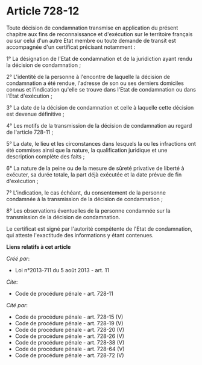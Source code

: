 # Article 728-12

Toute décision de condamnation transmise en application du présent chapitre aux fins de reconnaissance et d'exécution sur le
territoire français ou sur celui d'un autre Etat membre ou toute demande de transit est accompagnée d'un certificat précisant
notamment : 

1° La désignation de l'Etat de condamnation et de la juridiction ayant rendu la décision de condamnation ; 

2° L'identité de la personne à l'encontre de laquelle la décision de condamnation a été rendue, l'adresse de son ou ses
derniers domiciles connus et l'indication qu'elle se trouve dans l'Etat de condamnation ou dans l'Etat d'exécution ; 

3° La date de la décision de condamnation et celle à laquelle cette décision est devenue définitive ; 

4° Les motifs de la transmission de la décision de condamnation au regard de l'article 728-11 ; 

5° La date, le lieu et les circonstances dans lesquels la ou les infractions ont été commises ainsi que la nature, la
qualification juridique et une description complète des faits ; 

6° La nature de la peine ou de la mesure de sûreté privative de liberté à exécuter, sa durée totale, la part déjà exécutée et
la date prévue de fin d'exécution ; 

7° L'indication, le cas échéant, du consentement de la personne condamnée à la transmission de la décision de condamnation ; 

8° Les observations éventuelles de la personne condamnée sur la transmission de la décision de condamnation. 

Le certificat est signé par l'autorité compétente de l'Etat de condamnation, qui atteste l'exactitude des informations y
étant contenues.

**Liens relatifs à cet article**

_Créé par_:

  - Loi n°2013-711 du 5 août 2013 - art. 11

_Cite_:

  - Code de procédure pénale - art. 728-11

_Cité par_:

  - Code de procédure pénale - art. 728-15 (V)
  - Code de procédure pénale - art. 728-19 (V)
  - Code de procédure pénale - art. 728-20 (V)
  - Code de procédure pénale - art. 728-26 (V)
  - Code de procédure pénale - art. 728-38 (V)
  - Code de procédure pénale - art. 728-64 (V)
  - Code de procédure pénale - art. 728-72 (V)
